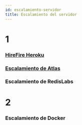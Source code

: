 ```yaml
---
id: escalamiento-servidor
title: Escalamiento del servidor
---
```

# 1

### [HireFire Heroku](https://www.hirefire.io/)

### [Escalamiento de Atlas](https://docs.atlas.mongodb.com/scale-cluster/)

### Escalamiento de RedisLabs

# 2

### Escalamiento de Docker